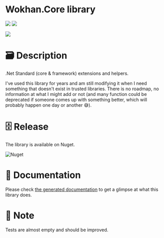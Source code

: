 # Wokhan.Core library

![](https://img.shields.io/badge/.NET-6-blue)
![](https://img.shields.io/badge/.NET-standard2.0-green)

![](https://img.shields.io/badge/Status-Active-green) 
 
# 🗃️ Description
.Net Standard (core & framework) extensions and helpers.

I've used this library for years and am still modifying it when I need something that doesn't exist in trusted libraries. There is no roadmap, no information at what I might add or not (and many function could be deprecated if someone comes up with something better, which will probably happen one day or another 😅).

# 🗄️ Release

The library is available on Nuget. 

![Nuget](https://img.shields.io/nuget/v/Wokhan.Core)

# 📒 Documentation 
Please check [the generated documentation](docs/generated/Wokhan.Core.md) to get a glimpse at what this library does.

# 📃 Note
Tests are almost empty and should be improved.
